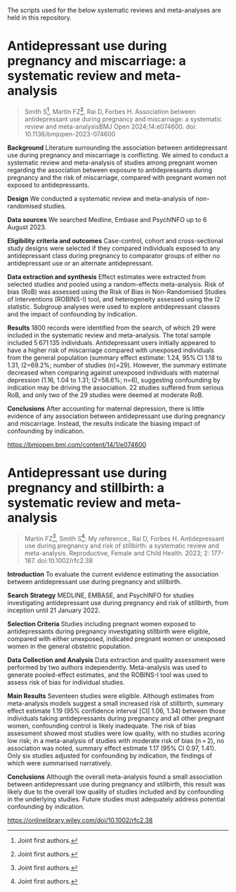 The scripts used for the below systematic reviews and meta-analyses are held in this repository.

# Antidepressant use during pregnancy and miscarriage: a systematic review and meta-analysis

> Smith S[^*], Martin FZ[^*], Rai D, Forbes H. Association between antidepressant use during pregnancy and miscarriage: a systematic review and meta-analysisBMJ Open 2024;14:e074600. doi: 10.1136/bmjopen-2023-074600

**Background** Literature surrounding the association between antidepressant use during pregnancy and miscarriage is conflicting. We aimed to conduct a systematic review and meta-analysis of studies among pregnant women regarding the association between exposure to antidepressants during pregnancy and the risk of miscarriage, compared with pregnant women not exposed to antidepressants.

**Design** We conducted a systematic review and meta-analysis of non-randomised studies.

**Data sources** We searched Medline, Embase and PsychINFO up to 6 August 2023.

**Eligibility criteria and outcomes** Case-control, cohort and cross-sectional study designs were selected if they compared individuals exposed to any antidepressant class during pregnancy to comparator groups of either no antidepressant use or an alternate antidepressant.

**Data extraction and synthesis** Effect estimates were extracted from selected studies and pooled using a random-effects meta-analysis. Risk of bias (RoB) was assessed using the Risk of Bias in Non-Randomised Studies of Interventions (ROBINS-I) tool, and heterogeneity assessed using the I2 statistic. Subgroup analyses were used to explore antidepressant classes and the impact of confounding by indication.

**Results** 1800 records were identified from the search, of which 29 were included in the systematic review and meta-analysis. The total sample included 5 671 135 individuals. Antidepressant users initially appeared to have a higher risk of miscarriage compared with unexposed individuals from the general population (summary effect estimate: 1.24, 95% CI 1.18 to 1.31, I2=69.2%; number of studies (n)=29). However, the summary estimate decreased when comparing against unexposed individuals with maternal depression (1.16, 1.04 to 1.31; I2=58.6%; n=6), suggesting confounding by indication may be driving the association. 22 studies suffered from serious RoB, and only two of the 29 studies were deemed at moderate RoB.

**Conclusions** After accounting for maternal depression, there is little evidence of any association between antidepressant use during pregnancy and miscarriage. Instead, the results indicate the biasing impact of confounding by indication.

https://bmjopen.bmj.com/content/14/1/e074600

# Antidepressant use during pregnancy and stillbirth: a systematic review and meta-analysis

> Martin FZ[^*], Smith S[^*]: My reference., Rai D, Forbes H. Antidepressant use during pregnancy and risk of stillbirth: a systematic review and meta-analysis. Reproductive, Female and Child Health. 2023; 2: 177-187. doi:10.1002/rfc2.38

**Introduction** To evaluate the current evidence estimating the association between antidepressant use during pregnancy and stillbirth.

**Search Strategy** MEDLINE, EMBASE, and PsychINFO for studies investigating antidepressant use during pregnancy and risk of stillbirth, from inception until 21 January 2022.

**Selection Criteria** Studies including pregnant women exposed to antidepressants during pregnancy investigating stillbirth were eligible, compared with either unexposed, indicated pregnant women or unexposed women in the general obstetric population.

**Data Collection and Analysis** Data extraction and quality assessment were performed by two authors independently. Meta-analysis was used to generate pooled-effect estimates, and the ROBINS-I tool was used to assess risk of bias for individual studies.

**Main Results** Seventeen studies were eligible. Although estimates from meta-analysis models suggest a small increased risk of stillbirth, summary effect estimate 1.19 (95% confidence interval [CI] 1.06, 1.34) between those individuals taking antidepressants during pregnancy and all other pregnant women, confounding control is likely inadequate. The risk of bias assessment showed most studies were low quality, with no studies scoring low risk; in a meta-analysis of studies with moderate risk of bias (n = 2), no association was noted, summary effect estimate 1.17 (95% CI 0.97, 1.41). Only six studies adjusted for confounding by indication, the findings of which were summarised narratively.

**Conclusions** Although the overall meta-analysis found a small association between antidepressant use during pregnancy and stillbirth, this result was likely due to the overall low quality of studies included and by confounding in the underlying studies. Future studies must adequately address potential confounding by indication.

https://onlinelibrary.wiley.com/doi/10.1002/rfc2.38

[^*]: Joint first authors.
